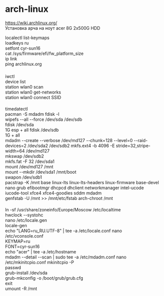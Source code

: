 # arch-linux  
https://wiki.archlinux.org/  
Установка арча на ноут acer 8G 2x500G HDD  

localectl list-keymaps   
loadkeys ru  
setfont cyr-sun16  
cat /sys/firmware/efi/fw_platform_size  
ip link  
ping archlinux.org  
#####
iwctl  
device list  
station wlan0 scan  
station wlan0 get-networks  
station wlan0 connect SSID  
####
timedatectl  
pacman -S mdadm
fdisk -l  
wipefs --all --force /dev/sda /dev/sdb  
fdisk /dev/sda  
1G esp + all
fdisk /dev/sdb  
1G + all  
mdadm --create --verbose /dev/md127 --chunk=128 --level=0 --raid-devices=2 /dev/sda2 /dev/sdb2
mkfs.ext4 -b 4096 -E stride=32,stripe-width=64 /dev/md127  
mkswap /dev/sdb2  
mkfs.fat -F 32 /dev/sda1  
mount /dev/md127 /mnt  
mount --mkdir /dev/sda1 /mnt/boot  
swapon /dev/sdb1  
pacstrap -K /mnt base linux-lts linux-lts-headers linux-firmware base-devel nano grub efibootmgr dhcpcd dhclient networkmanager intel-ucode iucode-tool xfce4 xfce4-goodies sddm mdadm  
genfstab -U /mnt >> /mnt/etc/fstab
arch-chroot /mnt  
####
ln -sf /usr/share/zoneinfo/Europe/Moscow /etc/localtime  
hwclock --systohc  
nano /etc/locale.gen  
locale-gen  
echo "LANG=ru_RU.UTF-8" | tee -a /etc/locale.conf
nano /etc/vconsole.conf  
KEYMAP=ru  
FONT=cyr-sun16  
echo "acer" | tee -a /etc/hostname  
mdadm --detail --scan | sudo tee -a /etc/mdadm.conf
nano /etc/mkinitcpio.conf
mkinitcpio -P  
passwd  
grub-install /dev/sda  
grub-mkconfig -o /boot/grub/grub.cfg  
exit  
umount -R /mnt  
